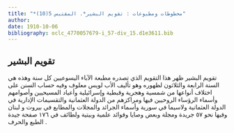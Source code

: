 ```yaml
---
title: "*مخطوطات ومطبوعات : تقويم البشير*. المقتبس 5(10)"
author: 
date: 1910-10-06
bibliography: oclc_4770057679-i_57-div_15.d1e3611.bib
---
```




##  تقويم البشير 


 تقويم البشير  ظهر هذا التقويم الذي تصدره  مطبعة الآباء اليسوعيين  كل سنة وهذه هي  السنة الرابعة والثلاثون  لظهوره وهو تأليف  الأب لويس معلوف  وفيه حساب السنن على اختلاف أنواعها من شمسية وهجرية وقبطية وإسرائيلية وأعياد المسيحيين وأصوامهم وأسماء الرؤساء الروحيين فيها ومراكزهم من الدولة العثمانية والتقسيمات الإدارية في الدولة العثمانية ولاسيما في سورية وأسماء الجرائد والمجلات والمطابع في  بيروت  و  لبنان  وفيها نحو  ٥٧  جريدة ومجلة وبعض وصايا وفوائد علمية وبيتية ولطائف في  ١٧٦  صفحة جيدة  الطبع والحرف  . 
